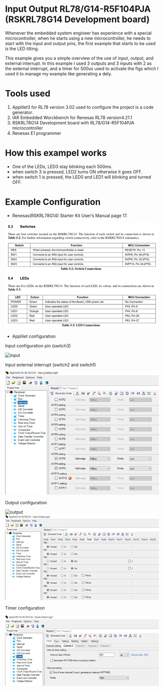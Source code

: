 # Input Output RL78/G14-R5F104PJA (RSKRL78G14 Development board)

Whenever the embedded  system engineer has experience with a special microcontroller, when he starts using a new microcontroller,
he needs to start with the input and output pins, the first example that starts to be used is the LED tilting.

This example gives you a simple overview of the use of input, output, and external interrupt.
In this example I used 3 outputs and 3 inputs with 2 as the external interrupt, and a timer for 500us used to activate the flgs which I used it to manage my example like generating a dely.

# Tools used  
1. Applilet3 for RL78 version 3.02 used to configure the project is a code generator.
2. IAR Embedded Worckbench for Renesas RL78 version4.21.1
3. RSKRL78G14 Development board with RL78/G14-R5F104PJA microcontroller 
4. Renesas E1 programmer 

# How this exampel works 
- One of the LEDs, LED3 stay blinking each 500ms.
- when switch 3 is pressed, LED2 turns ON otherwise it goes OFF.
- when switch 1 is pressed, the LED0 and LED1 will blinking and turned OFF.

# Example Configuration
- Renesas(RSKRL78G14) Starter Kit User’s Manual page 17.

 ![dev_board_led_switch_pins](images/dev_board_leds_and_switches_pins.png)

 - Applilet configuration

 Input configuration pin (switch3)

![input](images/input_pin_config.png)

Input external interrupt (switch2 and switch1)

![input_interrupt](images/int_input_pins_config.png)

Output configuration

![output](images/output_pins_config.png)
![output](images/output_pins_config_P6_2_3.png)

Timer configuration

![output](images/timer_config.png)



